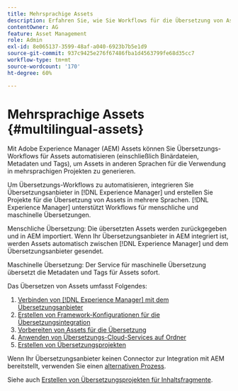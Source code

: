 ```yaml
---
title: Mehrsprachige Assets
description: Erfahren Sie, wie Sie Workflows für die Übersetzung von Assets, darunter Binärdateien, Metadaten und Tags, in mehrere Sprachen automatisieren können.
contentOwner: AG
feature: Asset Management
role: Admin
exl-id: 8e065137-3599-48af-a040-6923b7b5e1d9
source-git-commit: 937c9425e276f67486fba1d4563799fe68d35cc7
workflow-type: tm+mt
source-wordcount: '170'
ht-degree: 60%

---
```


# Mehrsprachige Assets {#multilingual-assets}

Mit Adobe Experience Manager (AEM) Assets können Sie Übersetzungs-Workflows für Assets automatisieren (einschließlich Binärdateien, Metadaten und Tags), um Assets in anderen Sprachen für die Verwendung in mehrsprachigen Projekten zu generieren.

Um Übersetzungs-Workflows zu automatisieren, integrieren Sie Übersetzungsanbieter in [!DNL Experience Manager] und erstellen Sie Projekte für die Übersetzung von Assets in mehrere Sprachen. [!DNL Experience Manager] unterstützt Workflows für menschliche und maschinelle Übersetzungen.

Menschliche Übersetzung: Die übersetzten Assets werden zurückgegeben und in AEM importiert. Wenn Ihr Übersetzungsanbieter in AEM integriert ist, werden Assets automatisch zwischen [!DNL Experience Manager] und dem Übersetzungsanbieter gesendet.

Maschinelle Übersetzung: Der Service für maschinelle Übersetzung übersetzt die Metadaten und Tags für Assets sofort.

Das Übersetzen von Assets umfasst Folgendes:

1. [Verbinden von [!DNL Experience Manager] mit dem Übersetzungsanbieter](/help/sites-administering/tc-tic.md#connecting-to-a-translation-service-provider)
1. [Erstellen von Framework-Konfigurationen für die Übersetzungsintegration ](/help/sites-administering/tc-tic.md)
1. [Vorbereiten von Assets für die Übersetzung](preparing-assets-for-translation.md)
1. [Anwenden von Übersetzungs-Cloud-Services auf Ordner](transition-cloud-services.md)
1. [Erstellen von Übersetzungsprojekten](translation-projects.md)

Wenn Ihr Übersetzungsanbieter keinen Connector zur Integration mit AEM bereitstellt, verwenden Sie einen [alternativen Prozess](/help/sites-administering/tc-manage.md#exporting-a-translation-job).

Siehe auch [Erstellen von Übersetzungsprojekten für Inhaltsfragmente](creating-translation-projects-for-content-fragments.md).
